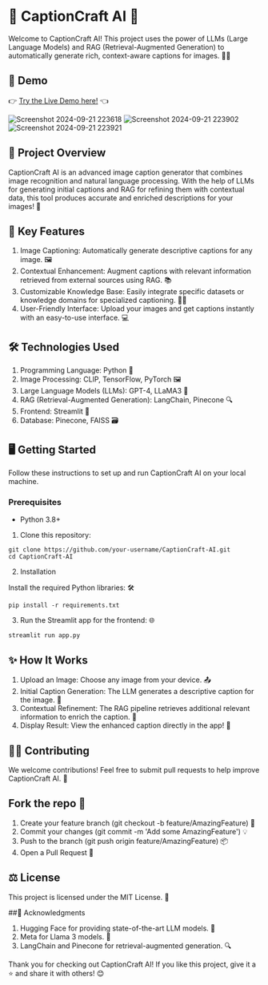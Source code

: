 # 📸 CaptionCraft AI 🎨

Welcome to CaptionCraft AI! This project uses the power of LLMs (Large Language Models) and RAG (Retrieval-Augmented Generation) to automatically generate rich, context-aware captions for images. 🧠✨

##  🎥 Demo
👉 [Try the Live Demo here!](https://captioncraft-ai-9ndhhsvs8hgarv7r3pxxnv.streamlit.app/) 👈

![Screenshot 2024-09-21 223618](https://github.com/user-attachments/assets/3971f1fd-d875-45fc-ab75-78e3ee4c946f)
![Screenshot 2024-09-21 223902](https://github.com/user-attachments/assets/d6bceccc-21f1-4be6-826c-c27519151567)
![Screenshot 2024-09-21 223921](https://github.com/user-attachments/assets/261e2e36-feb0-49c8-a963-f24b0a93caa7)

## 🚀 Project Overview
CaptionCraft AI is an advanced image caption generator that combines image recognition and natural language processing. With the help of LLMs for generating initial captions and RAG for refining them with contextual data, this tool produces accurate and enriched descriptions for your images! 🌟

## 🔧 Key Features
1. Image Captioning: Automatically generate descriptive captions for any image. 🖼️
2. Contextual Enhancement: Augment captions with relevant information retrieved from external sources using RAG. 📚
3. Customizable Knowledge Base: Easily integrate specific datasets or knowledge domains for specialized captioning. 🧑‍🔬
4. User-Friendly Interface: Upload your images and get captions instantly with an easy-to-use interface. 💻

## 🛠️ Technologies Used
1. Programming Language: Python 🐍
2. Image Processing: CLIP, TensorFlow, PyTorch 🖼️
3. Large Language Models (LLMs): GPT-4, LLaMA3 🤖
4. RAG (Retrieval-Augmented Generation): LangChain, Pinecone 🔍
5. Frontend: Streamlit 🎨
6. Database: Pinecone, FAISS 🗃️
  
## 🖥️ Getting Started

Follow these instructions to set up and run CaptionCraft AI on your local machine.

### Prerequisites
- Python 3.8+
  
1. Clone this repository:
```
git clone https://github.com/your-username/CaptionCraft-AI.git
cd CaptionCraft-AI
```

2. Installation
   
Install the required Python libraries: 🛠️
```
pip install -r requirements.txt
```

3. Run the Streamlit app for the frontend: 🌐
```
streamlit run app.py
```

## ✨ How It Works
1. Upload an Image: Choose any image from your device. 📤
2. Initial Caption Generation: The LLM generates a descriptive caption for the image. 📝
3. Contextual Refinement: The RAG pipeline retrieves additional relevant information to enrich the caption. 🔄
4. Display Result: View the enhanced caption directly in the app! 👀

## 🧑‍💻 Contributing
We welcome contributions! Feel free to submit pull requests to help improve CaptionCraft AI. 🎉

## Fork the repo 🍴
1. Create your feature branch (git checkout -b feature/AmazingFeature) 🚀
2. Commit your changes (git commit -m 'Add some AmazingFeature') 💡
3. Push to the branch (git push origin feature/AmazingFeature) 📦
4. Open a Pull Request 🔄

## ⚖️ License
This project is licensed under the MIT License. 📜

##🌟 Acknowledgments
1. Hugging Face for providing state-of-the-art LLM models. 🤗
2. Meta for Llama 3 models. 🧠
3. LangChain and Pinecone for retrieval-augmented generation. 🔍

Thank you for checking out CaptionCraft AI! If you like this project, give it a ⭐ and share it with others! 😊

